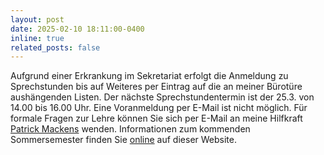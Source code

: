 ```yaml
---
layout: post
date: 2025-02-10 18:11:00-0400
inline: true
related_posts: false
---
```


Aufgrund einer Erkrankung im Sekretariat erfolgt die Anmeldung zu Sprechstunden
bis auf Weiteres per Eintrag auf die an meiner Bürotüre aushängenden Listen.
Der nächste Sprechstundentermin ist der 25.3. von 14.00 bis 16.00 Uhr. Eine
Voranmeldung per E-Mail ist nicht möglich. Für formale Fragen zur Lehre können
Sie sich per E-Mail an meine Hilfkraft <a
href="mailto:patrick.mackens.1@hu-berlin.de">Patrick Mackens</a> wenden.
Informationen zum kommenden Sommersemester finden Sie <a href="{{ site.baseurl
}}/teaching">online</a> auf dieser Website.

